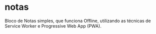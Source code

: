 # notas
Bloco de Notas simples, que funciona Offline, utilizando as técnicas de Service Worker e Progressive Web App (PWA).
